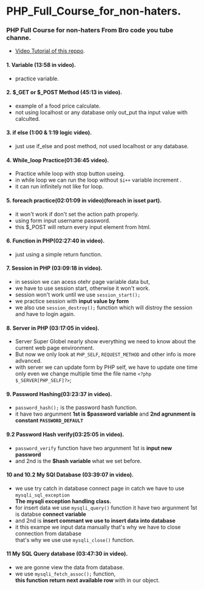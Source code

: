 # PHP_Full_Course_for_non-haters.
### PHP Full Course for non-haters From Bro code you tube channe.
- [Video Tutorial of this reppo](https://youtu.be/zZ6vybT1HQs?si=Tduc5vDxj-vLaZMG).
#### 1. Variable (13:58 in video).
- practice variable.
#### 2. $_GET or $_POST Method (45:13 in video).
- example of a food price calculate.
- not using localhost or any database only out_put tha input value with calculted.
#### 3. if else (1:00 & 1:19 logic video).
- just use if_else and post method, not used localhost or any database.
#### 4. While_loop Practice(01:36:45 video).
- Practice while loop with stop button useing.
- in while loop we can run the loop without `$i++` variable increment .
- it can run infinitely not like for loop.
#### 5. foreach practice(02:01:09 in video)(foreach in isset part).
- it won't work if don't set the action path properly.
- using form input username password.
- this $_POST will return every input element from html.
#### 6. Function in PHP(02:27:40 in video).
- just using a simple return function.
#### 7. Session in PHP (03:09:18 in video).
- in session we can acess otehr page variable data but,
- we have to use session start, otherwise it won't work.
- session won't work until we use `session_start();`
- we practice session with <b> input value by form </b>
- we also use `session_destroy();` function which will distroy the session and have to login again.
#### 8. Server in PHP (03:17:05 in video).
- Server Super Globel nearly show everything we need to know about the current web page environment.
- But now we only look at `PHP_SELF`, `REQUEST_METHOD` and other info is more advanced.
- with server we can update form by PHP self, we have to update one time only even we change multiple time the file name `<?php $_SERVER[PHP_SELF]?>`;
#### 9. Password Hashing(03:23:37 in video).
- `password_hash();` is the password hash function. 
- it have two argunment <b> 1st is $password variable </b> and <b> 2nd agrunment is constant `PASSWORD_DEFAULT` </b>
#### 9.2  Password Hash verify(03:25:05 in video).
- `password_verify` function have two argunment 1st is <b> input new password </b>
- and 2nd is the <b> $hash variable </b> what we set before.
#### 10 and 10.2 My SQl Database (03:39:07 in video).
- we use try catch in database connect page in catch we have to use `mysqli_sql_exception` <br>
  <b> The mysqli exception handling class. </b>
- for insert data we use `mysqli_query()` function it have two argunment 1st is databse <b> connect variable </b>
- and 2nd is <b> insert commant we use to insert data into database </b>
- it this exampe we input data manually that's why we have to close connection from database <br>
  that's why we use use `mysqli_close()` function. 
#### 11 My SQL Query database (03:47:30 in video).
- we are gonne view the data from database.
- we use `mysqli_fetch_assoc();` function, <br>
  <b> this function return next available row </b> with in our object.